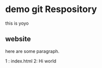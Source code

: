 # demo git Respository

this is yoyo


## website

here  are some paragraph.

1 :  index.html
2: Hi world